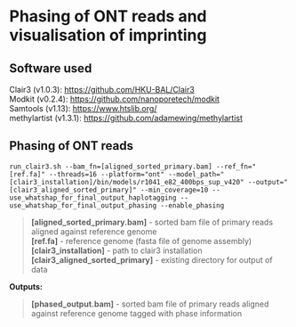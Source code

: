 # Phasing of ONT reads and visualisation of imprinting  
## Software used  
Clair3 (v1.0.3): https://github.com/HKU-BAL/Clair3  
Modkit (v0.2.4): https://github.com/nanoporetech/modkit  
Samtools (v1.13): https://www.htslib.org/    
methylartist (v1.3.1): https://github.com/adamewing/methylartist  
## Phasing of ONT reads
`run_clair3.sh --bam_fn=[aligned_sorted_primary.bam] --ref_fn="[ref.fa]" --threads=16 --platform="ont" --model_path="[clair3_installation]/bin/models/r1041_e82_400bps_sup_v420" --output="[clair3_aligned_sorted_primary]" --min_coverage=10 --use_whatshap_for_final_output_haplotagging --use_whatshap_for_final_output_phasing --enable_phasing`
>**[aligned_sorted_primary.bam]** - sorted bam file of primary reads aligned against reference genome  
>**[ref.fa]** - reference genome (fasta file of genome assembly)  
>**[clair3_installation]** - path to clair3 installation  
>**[clair3_aligned_sorted_primary]** - existing directory for output of data

**Outputs:** 
>**[phased_output.bam]** - sorted bam file of primary reads aligned against reference genome tagged with phase information  
